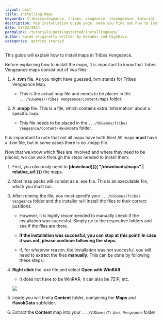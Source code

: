 ```yaml
---
layout: post
title: Installing Maps
keywords: tribesrevengeance, tribes, vengeance, revengeance, tutorial, guide, install, map, manual, executable, unzip, tvm, mopp 
description: Map Installation Guide page. Here you find out how to install Tribes Vengeance maps!
date: 27/02/2014
permalink: /tutorials/gettingstarted/installingmaps/
author: Guide originally written by Harabec and HighDive.
categories: getting_started
---
```


This guide will explain how to install maps in Tribes Vengeance.

  

Before explaining how to install the maps, it is important to know that Tribes Vengeance maps consist out of two files:

1. A **.tvm** file. As you might have guessed, tvm stands for Tribes Vengeance Map.

    - This is the actual map file and needs to be places in the `.../VUGames/Tribes Vengeance/Content/Maps` folder.

2. A **.mopp** file. This is a file, which contains extra 'information' about a specific map.

    - This file needs to be placed in the `.../VUGames/Tribes Vengeance/Content/HavokData` folder.

It is imporatant to note that not all maps have both files! All maps **must** have a .tvm file, but in some cases there is no .mopp file.

  

Now that we know which files are involved and where they need to be placed, we can walk through the steps needed to install them:

1. First, you obviously need to **[download]({{ "/downloads/maps" | relative_url }})** the maps.
2. Most map packs will consist as a .exe file. This is an executable file, which you must run.

3. After running the file, you must specify your `.../VUGames/Tribes Vengeance` folder and the installer will install the files to their correct positions.

    - However, it is highly recommended to manually check if the installation was succesful. Simply go to the respective folders and see if the files are  there.

    - **If the installation was succesful, you can stop at this point! In case it was not, please continue following the steps.**

      

    - If, for whatever reason, the installation was not succesful, you will need to extract the files **manually**. This can be done by following these steps:


4. **Right click** the .exe file and select **Open with WinRAR**

    - It does not have to be WinRAR, it can also be 7ZIP, etc.

    ![](unzipmaps.jpg)
5. Inside you will find a **Content** folder, containing the **Maps** and **HavokData** subfolder.
6. Extract the **Content** map into your `.../VUGames/Tribes Vengeance` folder
